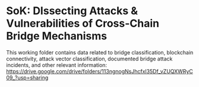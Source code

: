 # SoK: DIssecting Attacks & Vulnerabilities of Cross-Chain Bridge Mechanisms 


This working folder contains data related to bridge classification, blockchain connectivity, attack vector classification, documented bridge attack incidents, and other relevant information: https://drive.google.com/drive/folders/113ngnogNsJhcfxl35Df_vZUQXWRyC09_?usp=sharing

